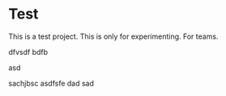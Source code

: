 
# Test
This is a test project. This is only for experimenting.
For teams.


dfvsdf bdfb

asd

sachjbsc
asdfsfe
dad
sad
